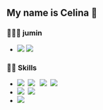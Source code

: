 ## My name is Celina 🌴

### 🙋🏻‍♀️ jumin
*  <span><a href="mailto:reo.momm@gmail.com"><img src="https://img.shields.io/badge/Gmail-EA4335?style=flat-square&logo=Gmail&logoColor=white"/></a> <a href="https://velog.io/@rhdwnals1"><img src="https://img.shields.io/badge/Velog-20C997?style=flat-square&logo=Velog&logoColor=white"/></a></span>
  
### ✍🏻 Skills

* <span> <img src="https://img.shields.io/badge/JavaScript-FFCA28?style=flat-square&logo=JavaScript&logoColor=white"/> &nbsp;<img src="https://img.shields.io/badge/TypeScript-3178C6?style=flat-square&logo=TypeScript&logoColor=white"/> &nbsp; <img src="https://img.shields.io/badge/Svelte-FF3E00?style=flat-square&logo=Svelte&logoColor=white"/> &nbsp;<img src="https://img.shields.io/badge/Nextjs-000000?style=flat-square&logo=Next.js&logoColor=white"/> </span> 
* <span> <img src="https://img.shields.io/badge/HTML5-E34F26?style=flat-square&logo=HTML5&logoColor=white"/> &nbsp;<img src="https://img.shields.io/badge/CSS3-3178C6?style=flat-square&logo=CSS3&logoColor=white"/></span> 
* <span><img src="https://img.shields.io/badge/Amazon-FF9900?style=flat-square&logo=Amazon&logoColor=white"/> </span>










<!--
**rhdwnals1/rhdwnals1** is a ✨ _special_ ✨ repository because its `README.md` (this file) appears on your GitHub profile.

Here are some ideas to get you started:

- 🔭 I’m currently working on ...
- 🌱 I’m currently learning ...
- 👯 I’m looking to collaborate on ...
- 🤔 I’m looking for help with ...
- 💬 Ask me about ...
- 📫 How to reach me: ...
- 😄 Pronouns: ...
- ⚡ Fun fact: ...
-->
